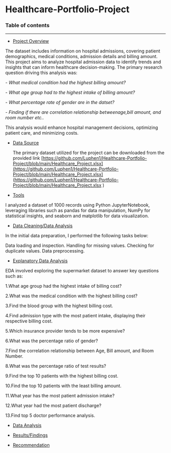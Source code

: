 # Healthcare-Portfolio-Project

### Table of contents

-----------------------


- [Project Overview](#Project_Overview)
  
 The dataset includes information on hospital admissions, covering patient demographics, medical 
 conditions, admission details and billing amount.
 This project aims to analyze hospital admission data to identify trends and insights that can inform healthcare decision-making. The primary research question driving this 
 analysis was:

*- What medical condition had the highest billing amount?*

*- What age group had to the highest intake of billing amount?*

*- What percentage rate of gender are in the datset?*

*- Finding if there are correlation relationship betweenage,bill amount, and room number etc..*
  
This 
analysis would enhance hospital management decisions, optimizing patient care, and minimizing 
costs.


- [Data Source](#Data_Source)

  The primary dataset utilized for the project can be downloaded from the provided link [https://github.com/Luphen1/Healthcare-Portfolio-Project/blob/main/Healthcare_Project.xlsx](https://github.com/Luphen1/Healthcare-Portfolio-Project/blob/main/Healthcare_Project.xlsx] 
 (https://github.com/Luphen1/Healthcare-Portfolio-Project/blob/main/Healthcare_Project.xlsx )
  
- [Tools](#Tools)
  
 I analyzed a dataset of 1000 records using Python JupyterNotebook, leveraging libraries such as pandas for data manipulation, NumPy for statistical insights, and seaborn and matplotlib for data visualization. 
  
- [Data Cleaning/Data Analysis](#Data_Cleaning/Data_Analysis)

In the initial data preparation, I performed the following tasks below:

Data loading and inspection.
Handling for missing values.
Checking for duplicate values.
Data preprocessing.

  
- [Explanatory Data Analysis](#Explanatory_Data_Analysis)
  
EDA involved exploring the supermarket dataset to answer key questions such as:
  

1.What age group had the highest intake of billing cost?
  
2.What was the medical condition with the highest billing cost?

3.Find the blood group with the highest billing cost.

4.Find admission type with the most patient intake, displaying their respective billing cost.

5.Which insurance provider tends to be more expensive?

6.What was the percentage ratio of gender?


7.Find the correlation relationship between Age, Bill amount, and Room Number.
   
8.What was the percentage ratio of test results?

9.Find the top 10 patients with the highest billing cost.

10.Find the top 10 patients with the least billing amount.

11.What year has the most patient admission intake?

12.What year had the most patient discharge?

13.Find top 5 doctor performance analysis.
  
  
  
- [Data Analysis](#Data_Analysis)
  
- [Results/Findings](#Results/Findings)
  
- [Recommendation](#Recommendation)
